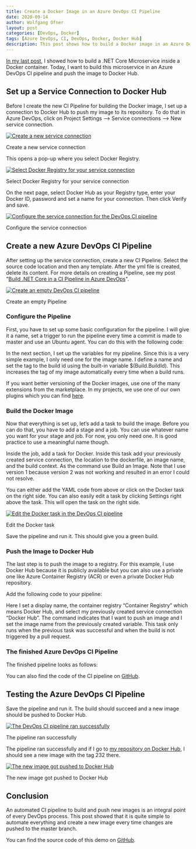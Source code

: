 ```yaml
---
title: Create a Docker Image in an Azure DevOps CI Pipeline
date: 2020-09-14
author: Wolfgang Ofner
layout: post
categories: [DevOps, Docker]
tags: [Azure DevOps, CI, DevOps, Docker, Docker Hub]
description: This post shows how to build a Docker image in an Azure DevOps CI pipeline and how to push the created image to Docker Hub.
---
```


<a href="/add-docker-to-a-asp-net-core-microservice/" target="_blank" rel="noopener noreferrer">In my last post</a>, I showed how to build a .NET Core Microservice inside a Docker container. Today, I want to build this microservice in an Azure DevOps CI pipeline and push the image to Docker Hub.

## Set up a Service Connection to Docker Hub

Before I create the new CI Pipeline for building the Docker image, I set up a connection to Docker Hub to push my image to its repository. To do that in Azure DevOps, click on Project Settings &#8211;> Service connections &#8211;> New service connection.

<div class="col-12 col-sm-10 aligncenter">
  <a href="/assets/img/posts/2020/09/Create-a-new-service-connection.jpg"><img loading="lazy" src="/assets/img/posts/2020/09/Create-a-new-service-connection.jpg" alt="Create a new service connection" /></a>
  
  <p>
    Create a new service connection
  </p>
</div>

This opens a pop-up where you select Docker Registry.

<div class="col-12 col-sm-10 aligncenter">
  <a href="/assets/img/posts/2020/09/Select-Docker-Registry-for-your-service-connection.jpg"><img loading="lazy" src="/assets/img/posts/2020/09/Select-Docker-Registry-for-your-service-connection.jpg" alt="Select Docker Registry for your service connection" /></a>
  
  <p>
    Select Docker Registry for your service connection
  </p>
</div>

On the next page, select Docker Hub as your Registry type, enter your Docker ID, password and set a name for your connection. Then click Verify and save.

<div class="col-12 col-sm-10 aligncenter">
  <a href="/assets/img/posts/2020/09/Configure-the-service-connection.jpg"><img loading="lazy" src="/assets/img/posts/2020/09/Configure-the-service-connection.jpg" alt="Configure the service connection for the DevOps CI pipeline" /></a>
  
  <p>
    Configure the service connection
  </p>
</div>

## Create a new Azure DevOps CI Pipeline

After setting up the service connection, create a new CI Pipeline. Select the source code location and then any template. After the yml file is created, delete its content. For more details on creating a Pipeline, see my post "<a href="/create-net-core-in-ci-pipeline-in-azure-devops/" target="_blank" rel="noopener noreferrer">Build .NET Core in a CI Pipeline in Azure DevOps</a>".

<div class="col-12 col-sm-10 aligncenter">
  <a href="/assets/img/posts/2020/09/Create-an-empty-Pipeline.jpg"><img loading="lazy" src="/assets/img/posts/2020/09/Create-an-empty-Pipeline.jpg" alt="Create an empty DevOps CI pipeline" /></a>
  
  <p>
    Create an empty Pipeline
  </p>
</div>

### Configure the Pipeline

First, you have to set up some basic configuration for the pipeline. I will give it a name, set a trigger to run the pipeline every time a commit is made to master and use an Ubuntu agent. You can do this with the following code:

<script src="https://gist.github.com/WolfgangOfner/945c5735f93e6f30c4af46617777420c.js"></script>

In the next section, I set up the variables for my pipeline. Since this is a very simple example, I only need one for the image name. I define a name and set the tag to the build id using the built-in variable $(Build.BuildId). This increases the tag of my image automatically every time when a build runs.

<script src="https://gist.github.com/WolfgangOfner/1cc5aac064908a56f778aa477341f591.js"></script>

If you want better versioning of the Docker images, use one of the many extensions from the marketplace. In my projects, we use one of our own plugins which you can find <a href="https://marketplace.visualstudio.com/items?itemName=4tecture.BuildVersioning" target="_blank" rel="noopener noreferrer">here</a>.

### Build the Docker Image

Now that everything is set up, let&#8217;s add a task to build the image. Before you can do that, you have to add a stage and a job. You can use whatever name you want for your stage and job. For now, you only need one. It is good practice to use a meaningful name though.

Inside the job, add a task for Docker. Inside this task add your previously created service connection, the location to the dockerfile, an image name, and the build context. As the command use Build an Image. Note that I use version 1 because version 2 was not working and resulted in an error I could not resolve.

<script src="https://gist.github.com/WolfgangOfner/3ebe2df956922d1c89ccc6d445290815.js"></script>

You can either add the YAML code from above or click on the Docker task on the right side. You can also easily edit a task by clicking Settings right above the task. This will open the task on the right side.

<div class="col-12 col-sm-10 aligncenter">
  <a href="/assets/img/posts/2020/09/Edit-the-Docker-task.jpg"><img loading="lazy" src="/assets/img/posts/2020/09/Edit-the-Docker-task.jpg" alt="Edit the Docker task in the DevOps CI pipeline" /></a>
  
  <p>
    Edit the Docker task
  </p>
</div>

Save the pipeline and run it. This should give you a green build.

### Push the Image to Docker Hub

The last step is to push the image to a registry. For this example, I use Docker Hub because it is publicly available but you can also use a private one like Azure Container Registry (ACR) or even a private Docker Hub repository.

Add the following code to your pipeline:

<script src="https://gist.github.com/WolfgangOfner/1085edf0017ac7893ef9a38c385e9bda.js"></script>

Here I set a display name, the container registry &#8220;Container Registry&#8221; which means Docker Hub, and select my previously created service connection &#8220;Docker Hub&#8221;. The command indicates that I want to push an image and I set the image name from the previously created variable. This task only runs when the previous task was successful and when the build is not triggered by a pull request.

### The finished Azure DevOps CI Pipeline

The finished pipeline looks as follows:

<script src="https://gist.github.com/WolfgangOfner/abe98c6a9c3ec77d9b5bccd5a5668258.js"></script>

You can also find the code of the CI pipeline on <a href="https://github.com/WolfgangOfner/.NETCoreMicroserviceCiCdAks/blob/DockerCiPipeline/Docker-CI.yml" target="_blank" rel="noopener noreferrer">GitHub</a>.

## Testing the Azure DevOps CI Pipeline

Save the pipeline and run it. The build should succeed and a new image should be pushed to Docker Hub.

<div class="col-12 col-sm-10 aligncenter">
  <a href="/assets/img/posts/2020/09/The-pipeline-ran-successfully.jpg"><img loading="lazy" src="/assets/img/posts/2020/09/The-pipeline-ran-successfully.jpg" alt="The DevOps CI pipeline ran successfully" /></a>
  
  <p>
    The pipeline ran successfully
  </p>
</div>

The pipeline ran successfully and if I go to <a href="https://hub.docker.com/r/wolfgangofner/microservicedemo/tags" target="_blank" rel="noopener noreferrer">my repository on Docker Hub</a>, I should see a new image with the tag 232 there.

<div class="col-12 col-sm-10 aligncenter">
  <a href="/assets/img/posts/2020/09/The-new-image-got-pushed-to-Docker-Hub.jpg"><img loading="lazy" src="/assets/img/posts/2020/09/The-new-image-got-pushed-to-Docker-Hub.jpg" alt="The new image got pushed to Docker Hub" /></a>
  
  <p>
    The new image got pushed to Docker Hub
  </p>
</div>

## Conclusion

An automated CI pipeline to build and push new images is an integral point of every DevOps process. This post showed that it is quite simple to automate everything and create a new image every time changes are pushed to the master branch.

You can find the source code of this demo on <a href="https://github.com/WolfgangOfner/.NETCoreMicroserviceCiCdAks/tree/DockerCiPipeline" target="_blank" rel="noopener noreferrer">GitHub</a>.